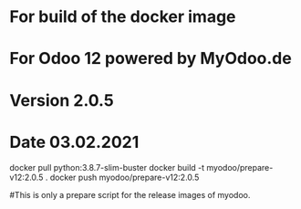 # For build of the docker image
# For Odoo 12 powered by MyOdoo.de
# Version 2.0.5
# Date 03.02.2021
docker pull python:3.8.7-slim-buster
docker build -t myodoo/prepare-v12:2.0.5 .
docker push myodoo/prepare-v12:2.0.5

#This is only a prepare script for the release images of myodoo.
